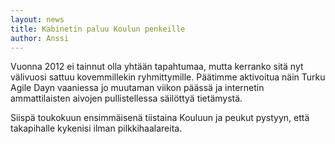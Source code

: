 ```yaml
---
layout: news
title: Kabinetin paluu Koulun penkeille
author: Anssi
---
```

Vuonna 2012 ei tainnut olla yhtään tapahtumaa, mutta kerranko sitä nyt välivuosi sattuu kovemmillekin ryhmittymille. Päätimme aktivoitua näin Turku Agile Dayn vaaniessa jo muutaman viikon päässä ja internetin ammattilaisten aivojen pullistellessa säilöttyä tietämystä.

Siispä toukokuun ensimmäisenä tiistaina Kouluun ja peukut pystyyn, että takapihalle kykenisi ilman pilkkihaalareita.
